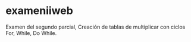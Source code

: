 # exameniiweb
Examen del segundo parcial, Creación de tablas de multiplicar con ciclos For, While, Do While.
